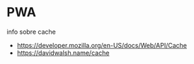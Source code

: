 # PWA

info sobre cache

* https://developer.mozilla.org/en-US/docs/Web/API/Cache
* https://davidwalsh.name/cache
